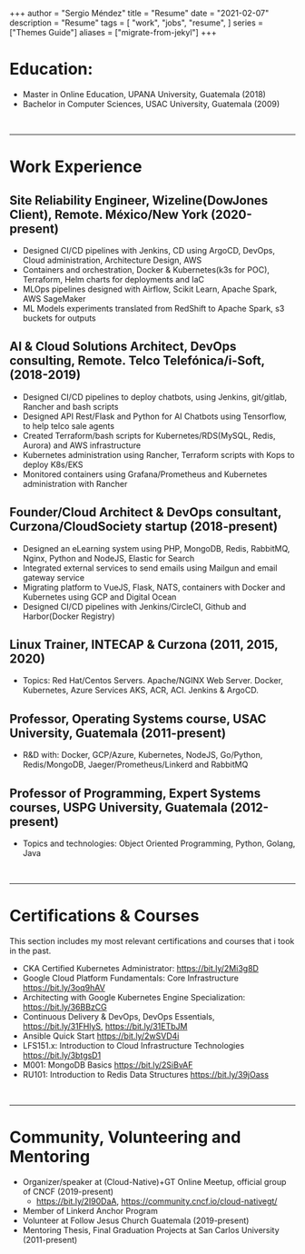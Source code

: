 +++
author = "Sergio Méndez"
title = "Resume"
date = "2021-02-07"
description = "Resume"
tags = [
    "work",
    "jobs",
    "resume",
]
series = ["Themes Guide"]
aliases = ["migrate-from-jekyl"]
+++
# Education:
   - Master in Online Education, UPANA University, Guatemala (2018)
   - Bachelor in Computer Sciences, USAC University, Guatemala (2009)

<br>
   
---
   
# Work Experience
## Site Reliability Engineer, Wizeline(DowJones Client), Remote. México/New York (2020-present)
   - Designed CI/CD pipelines with Jenkins, CD using ArgoCD, DevOps, Cloud administration, Architecture Design, AWS
   - Containers and orchestration, Docker & Kubernetes(k3s for POC), Terraform, Helm charts for deployments and IaC
   - MLOps pipelines designed with Airflow, Scikit Learn, Apache Spark, AWS SageMaker
   - ML Models experiments translated from RedShift to Apache Spark, s3 buckets for outputs
## AI & Cloud Solutions Architect, DevOps consulting, Remote. Telco Telefónica/i-Soft, (2018-2019)
   - Designed CI/CD pipelines to deploy chatbots, using Jenkins, git/gitlab, Rancher and bash scripts
   - Designed API Rest/Flask and Python for AI Chatbots using Tensorflow, to help telco sale agents
   - Created Terraform/bash scripts for Kubernetes/RDS(MySQL, Redis, Aurora) and AWS infrastructure
   - Kubernetes administration using Rancher, Terraform scripts with Kops to deploy K8s/EKS
   - Monitored containers using Grafana/Prometheus and Kubernetes administration with Rancher
## Founder/Cloud Architect & DevOps consultant, Curzona/CloudSociety startup (2018-present)
   - Designed an eLearning system using PHP, MongoDB, Redis, RabbitMQ, Nginx, Python and NodeJS, Elastic for Search
   - Integrated external services to send emails using Mailgun and email gateway service
   - Migrating platform to VueJS, Flask, NATS, containers with Docker and Kubernetes using GCP and Digital Ocean
   - Designed CI/CD pipelines with Jenkins/CircleCI, Github and Harbor(Docker Registry)
## Linux Trainer, INTECAP & Curzona (2011, 2015, 2020)
   - Topics: Red Hat/Centos Servers. Apache/NGINX Web Server. Docker, Kubernetes, Azure Services AKS, ACR, ACI. Jenkins & ArgoCD.
## Professor, Operating Systems course, USAC University, Guatemala (2011-present)
   - R&D with:  Docker, GCP/Azure, Kubernetes, NodeJS, Go/Python, Redis/MongoDB, Jaeger/Prometheus/Linkerd and RabbitMQ
## Professor of Programming, Expert Systems courses, USPG University, Guatemala  (2012-present)
   - Topics and technologies: Object Oriented Programming, Python, Golang, Java

<br>
   
---
   
# Certifications & Courses
This section includes my most relevant certifications and courses that i took in the past.
   - CKA Certified Kubernetes Administrator: https://bit.ly/2Mi3g8D 
   - Google Cloud Platform Fundamentals: Core Infrastructure https://bit.ly/3oq9hAV
   - Architecting with Google Kubernetes Engine Specialization: https://bit.ly/36BBzCG
   - Continuous Delivery & DevOps, DevOps Essentials, https://bit.ly/31FHlyS, https://bit.ly/31ETbJM
   - Ansible Quick Start https://bit.ly/2wSVD4i
   - LFS151.x: Introduction to Cloud Infrastructure Technologies https://bit.ly/3btgsD1
   - M001: MongoDB Basics https://bit.ly/2SiBvAF
   - RU101: Introduction to Redis Data Structures https://bit.ly/39jOass

<br>
   
---
   
# Community, Volunteering and Mentoring
   - Organizer/speaker at (Cloud-Native)+GT Online Meetup, official group of CNCF (2019-present) 
     - https://bit.ly/2I90DaA, https://community.cncf.io/cloud-nativegt/
   - Member of Linkerd Anchor Program
   - Volunteer at Follow Jesus Church Guatemala (2019-present)
  - Mentoring Thesis, Final Graduation Projects at San Carlos University (2011-present)